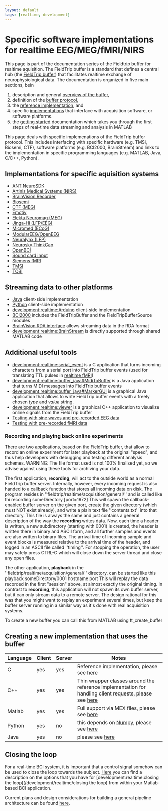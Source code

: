 ```yaml
---
layout: default
tags: [realtime, development]
---
```


#  Specific software implementations for realtime EEG/MEG/fMRI/NIRS

This page is part of the documentation series of the Fieldtrip buffer for realtime aquisition. The FieldTrip buffer is a standard that defines a central hub (the [FieldTrip buffer](/development/realtime)) that facilitates realtime exchange of neurophysiological data. The documentation is organized in five main sections, bein

1.  description and general [overview of the buffer](/development/realtime/buffer_overview),
2.  definition of the [buffer protocol](/development/realtime/buffer_protocol),
3.  the [ reference implementation](/development/realtime/reference_implementation ), and
4.  specific [implementations](/development/realtime/implementation) that interface with acquisition software, or software platforms.
5.  the [getting started](/getting_started/realtime) documentation which takes you through the first steps of real-time data streaming and analysis in MATLAB

This page deals with specific implemenations of the FieldTrip buffer protocol. This includes interfacing with specific hardware (e.g. TMSi, Biosemi, CTF), software platforms (e.g. BCI2000, BrainStream) and links to the implementation in specific programming languages (e.g. MATLAB, Java, C/C++, Python).

## Implementations for specific aquisition systems

*  [ANT NeuroSDK](/development/realtime/NeuroSDK)
*  [Artinis Medical Systems (NIRS)](/development/realtime/artinis)
*  [BrainVision Recorder](/development/realtime/rda)
*  [Biosemi](/development/realtime/Biosemi)
*  [CTF (MEG)](/development/realtime/CTF)
*  [Emotiv](/development/realtime/Emotiv)
*  [Elekta Neuromag (MEG)](/development/realtime/Neuromag)
*  [Jinga-Hi (LFP/EEG)](/development/realtime/jinga-hi)
*  [Micromed (ECoG)](/development/realtime/Micromed)
*  [ModularEEG/OpenEEG](/development/realtime/ModularEEG)
*  [Neuralynx (LFP)](/development/realtime/Neuralynx)
*  [Neurosky ThinkCap](/development/realtime/Neurosky)
*  [OpenBCI](/development/realtime/OpenBCI)
*  [Sound card input](/development/realtime/audio2ft)
*  [Siemens fMRI](/development/realtime/fmri)
*  [TMSI](/development/realtime/tmsi)
*  [TOBI](/development/realtime/tobi)

## Streaming data to other platforms

*  [Java](/development/realtime/buffer_java) client-side implementation
*  [Python](/development/realtime/buffer_python) client-side implementation
*  [development:realtime:Arduino](/development/realtime/Arduino) client-side implementation
*  [BCI2000](/development/realtime/bci2000) includes the FieldTripBuffer and the FieldTripBufferSource modules
*  [BrainVision RDA interface](/development/realtime/rda) allows streaming data in the RDA format
*  [development:realtime:BrainStream](/development/realtime/BrainStream) is directly supported through shared MATLAB code

## Additional useful tools

*  [development:realtime:serial_event](/development/realtime/serial_event) is a C application that turns incoming characters from a serial port into FieldTrip buffer events (used for translating TTL pulses in [realtime fMRI](/development/realtime/fmri))
*  [development:realtime:buffer_java#MidiToBuffer](/development/realtime/buffer_java#MidiToBuffer) is a Java application that turns MIDI messages into FieldTrip buffer events
*  [development:realtime:buffer_java#MarkerGUI](/development/realtime/buffer_java#MarkerGUI) is a graphical Java application that allows to write FieldTrip buffer events with a freely chosen *type* and *value* string.
*  [development:realtime:viewer](/development/realtime/viewer) is a graphical C++ application to visualize online signals from the FieldTrip buffer
*  [Testing with sine waves and pre-recorded EEG data](/development/realtime/eeg)
*  [Testing with pre-recorded fMRI data](/development/realtime/fmri#testing_with_pre-recorded_fmri_data)

### Recording and playing back online experiments

There are two applications, based on the FieldTrip buffer, that allow to record an online experiment for later playback at the original "speed", and thus help developers with debugging and testing different analysis schemes. WARNING: The file format used is not 100% finalised yet, so we advise
against using these tools for archiving your data.

The first application, **recording**, will act to the outside world as a normal FieldTrip buffer server. Internally, however, every incoming request is also handed to a callback function that stores all incoming data on disk. The program resides in ''fieldtrip/realtime/acquisition/general/'' and
is called like thi
    recording someDirectory [port=1972]
This will spawn the callback-enabled buffer server on the given port, create the given directory (which must NOT exist already), and write a plain text file ''contents.txt'' into that directory. This file is always the same and just contains a general description of the way the **recording** writes data.
Now, each time a header is written, a new subdirectory (starting with 0001) is created, the header is written there in binary and ASCII form, and all further samples and events are also written to binary files. The arrival time of incoming sample and event blocks is measured relative to the
arrival time of the header, and logged in an ASCII file called ''timing''. For stopping the operation, the user may safely press CTRL-C which will close down the server thread and close any open files.

The other application, **playback** in the ''fieldtrip/realtime/acquisition/general/'' directory, can be started like this
    playback someDirectory/0001 hostname port
This will replay the data recorded in the first "session" above, at almost exactly the original timing. In contrast to **recording**, this application will not spawn its own buffer server, but it can only stream data to a remote server. The design rational for this was that you might want to replay an experiment several times, but keep the buffer server running in a similar way as it's done with real acquisition systems.

To create a new buffer you can call this from MATLAB using ft_create_buffer

## Creating a new implementation that uses the buffer

 | Language | Client | Server | Notes                                                                                                                                      |
 | -------- | ------ | ------ | -----                                                                                                                                      |
 | C        | yes    | yes    | Reference implementation, please see [here](/development/realtime/buffer_c)                                                                |
 | C++      | yes    | yes    | Thin wrapper classes around the reference implementation for handling client requests, please see [here](/development/realtime/buffer_cpp) |
 | Matlab   | yes    | yes    | Full support via MEX files, please see [here](/development/realtime/buffer_matlab)                                                         |
 | Python   | yes    | no     | this depends on [Numpy](http://numpy.scipy.org), please see [here](/development/realtime/buffer_python)                                    |
 | Java     | yes    | no     | please see [here](/development/realtime/buffer_java)                                                                                       |

## Closing the loop

For a real-time BCI system, it is important that a control signal somehow can be used to close the loop towards the subject. [Here](/development/realtime/closing_the_loop) you can find a description on the options that you have for [development:realtime:closing the loop](/development/realtime/closing the loop) from within your Matlab-based BCI application.

Current plans and design considerations for building a general pipeline architecture can be found [here](/development/realtime/pipeline).
